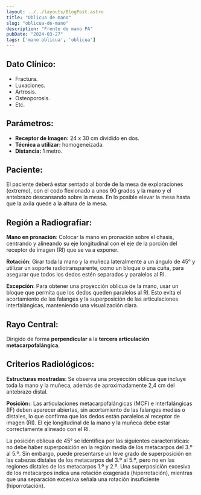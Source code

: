 ```yaml
---
layout: ../../layouts/BlogPost.astro
title: "Oblicua de mano"
slug: "oblicua-de-mano"
description: "Frente de mano PA"
pubDate: "2024-03-27"
tags: ['mano oblicua', 'oblicua']
---
```


<h2 id="dato-cl-nico-">Dato Clínico:</h2>
<ul>
<li>Fractura.</li>
<li>Luxaciones.</li>
<li>Artrosis.</li>
<li>Osteoporosis.</li>
<li>Etc.</li>
</ul>
<h2 id="par-metros-">Parámetros:</h2>
<ul>
<li><strong>Receptor de Imagen:</strong> 24 x 30 cm dividido en dos.</li>
<li><strong>Técnica a utilizar:</strong> homogeneizada.</li>
<li><strong>Distancia:</strong> 1 metro.</li>
</ul>
<h2 id="paciente-">Paciente:</h2>
<p>El paciente deberá estar sentado al borde de la mesa de exploraciones (extremo), con el codo flexionado a unos 90 grados y la mano y el antebrazo descansando sobre la mesa. En lo posible elevar la mesa hasta que la axila quede a la altura de la mesa.</p>
<h2 id="regi-n-a-radiografiar-">Región a Radiografiar:</h2>
<p><strong>Mano en pronación</strong>: Colocar la mano en pronación sobre el chasis, centrando y alineando su eje longitudinal con el eje de la porción del receptor de imagen (RI) que se va a exponer.</p>
<p><strong>Rotación</strong>: Girar toda la mano y la muñeca lateralmente a un ángulo de 45° y utilizar un soporte radiotransparente, como un bloque o una cuña, para asegurar que todos los dedos estén separados y paralelos al RI.</p>
<p><strong>Excepción</strong>: Para obtener una proyección oblicua de la mano, usar un bloque que permita que los dedos queden paralelos al RI. Esto evita el acortamiento de las falanges y la superposición de las articulaciones interfalángicas, manteniendo una visualización clara.</p>
<h2 id="rayo-central-">Rayo Central:</h2>
<p>Dirigido de forma <strong>perpendicular</strong> a la <strong>tercera articulación metacarpofalángica</strong>.</p>
<h2 id="criterios-radiol-gicos-">Criterios Radiológicos:</h2>
<p><strong>Estructuras mostradas</strong>: Se observa una proyección oblicua que incluye toda la mano y la muñeca, además de aproximadamente 2,4 cm del antebrazo distal.</p>
<p><strong>Posición:</strong>: Las articulaciones metacarpofalángicas (MCF) e interfalángicas (IF) deben aparecer abiertas, sin acortamiento de las falanges medias o distales, lo que confirma que los dedos están paralelos al receptor de imagen (RI). El eje longitudinal de la mano y la muñeca debe estar correctamente alineado con el RI.</p>
<p>La posición oblicua de 45° se identifica por las siguientes características: no debe haber superposición en la región media de los metacarpos del 3.º al 5.º. Sin embargo, puede presentarse un leve grado de superposición en las cabezas distales de los metacarpos del 3.º al 5.º, pero no en las regiones distales de los metacarpos 1.º y 2.º. Una superposición excesiva de los metacarpos indica una rotación exagerada (hiperrotación), mientras que una separación excesiva señala una rotación insuficiente (hiporrotación).</p>
